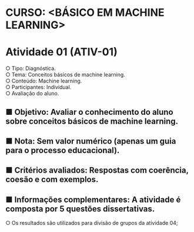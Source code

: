 # CURSO: <BÁSICO EM MACHINE LEARNING>
# Atividade 01 (ATIV-01)
  ○ Tipo: Diagnóstica. <br>
  ○ Tema: Conceitos básicos de machine learning.<br>
  ○ Conteúdo: Machine learning.<br>
  ○ Participantes: Individual.<br>
  ○ Avaliação do aluno.<br>
## ■ Objetivo: Avaliar o conhecimento do aluno sobre conceitos básicos de machine learning.<br>
## ■ Nota: Sem valor numérico (apenas um guia para o processo educacional).<br>
## ■ Critérios avaliados: Respostas com coerência, coesão e com exemplos.<br>
## ■ Informações complementares: A atividade é composta por 5 questões dissertativas.<br>
○ Os resultados são utilizados para divisão de grupos da atividade 04;
